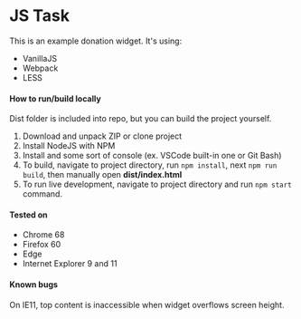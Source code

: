 # JS Task

This is an example donation widget. It's using:

  - VanillaJS
  - Webpack
  - LESS

#### How to run/build locally

Dist folder is included into repo, but you can build the project yourself.

  1. Download and unpack ZIP or clone project
  2. Install NodeJS with NPM
  3. Install and some sort of console (ex. VSCode built-in one or Git Bash)
  4. To build, navigate to project directory, run `npm install`, next `npm run build`, then manually open **dist/index.html**
  5. To run live development, navigate to project directory and run `npm start` command.

#### Tested on

  - Chrome 68
  - Firefox 60
  - Edge
  - Internet Explorer 9 and 11

#### Known bugs

  On IE11, top content is inaccessible when widget overflows screen height.